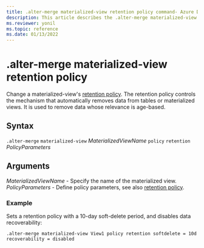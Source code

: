 ```yaml
---
title: .alter-merge materialized-view retention policy command- Azure Data Explorer
description: This article describes the .alter-merge materialized-view retention policy command in Azure Data Explorer.
ms.reviewer: yonil
ms.topic: reference
ms.date: 01/13/2022
---
```

# .alter-merge materialized-view retention policy

Change a materialized-view's [retention policy](retentionpolicy.md). The retention policy controls the mechanism that automatically removes data from tables or materialized views. It is used to remove data whose relevance is age-based. 

## Syntax

`.alter-merge` `materialized-view` *MaterializedViewName* `policy` `retention` *PolicyParameters*

## Arguments

*MaterializedViewName* - Specify the name of the materialized view. 
*PolicyParameters* - Define policy parameters, see also [retention policy](retentionpolicy.md).

### Example

Sets a retention policy with a 10-day soft-delete period, and disables data recoverability:

```kusto
.alter-merge materialized-view View1 policy retention softdelete = 10d recoverability = disabled
```
